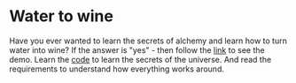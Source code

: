 # Water to wine

Have you ever wanted to learn the secrets of alchemy and learn how to turn water into wine? If the answer is "yes" - then follow the [link](https://alphamikle.github.io/water_to_wine) to see the demo. Learn the [code](https://github.com/alphamikle/water_to_wine) to learn the secrets of the universe. And read the requirements to understand how everything works around.